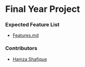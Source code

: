 # Final Year Project

### Expected Feature List
* [Features.md](https://gist.github.com/ProDeSquare/83f254f6102dd1647ae7404ab9960295)

### Contributors
* [Hamza Shafique](https://github.com/ProDeSquare)